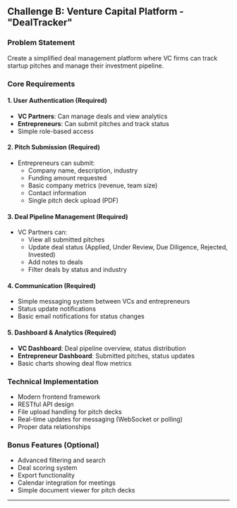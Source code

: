 ## Challenge B: Venture Capital Platform - "DealTracker"

### Problem Statement
Create a simplified deal management platform where VC firms can track startup pitches and manage their investment pipeline.

### Core Requirements

#### 1. User Authentication (Required)
- **VC Partners**: Can manage deals and view analytics
- **Entrepreneurs**: Can submit pitches and track status
- Simple role-based access

#### 2. Pitch Submission (Required)
- Entrepreneurs can submit:
  - Company name, description, industry
  - Funding amount requested
  - Basic company metrics (revenue, team size)
  - Contact information
  - Single pitch deck upload (PDF)

#### 3. Deal Pipeline Management (Required)
- VC Partners can:
  - View all submitted pitches
  - Update deal status (Applied, Under Review, Due Diligence, Rejected, Invested)
  - Add notes to deals
  - Filter deals by status and industry

#### 4. Communication (Required)
- Simple messaging system between VCs and entrepreneurs
- Status update notifications
- Basic email notifications for status changes

#### 5. Dashboard & Analytics (Required)
- **VC Dashboard**: Deal pipeline overview, status distribution
- **Entrepreneur Dashboard**: Submitted pitches, status updates
- Basic charts showing deal flow metrics

### Technical Implementation
- Modern frontend framework
- RESTful API design
- File upload handling for pitch decks
- Real-time updates for messaging (WebSocket or polling)
- Proper data relationships

### Bonus Features (Optional)
- Advanced filtering and search
- Deal scoring system
- Export functionality
- Calendar integration for meetings
- Simple document viewer for pitch decks

---
